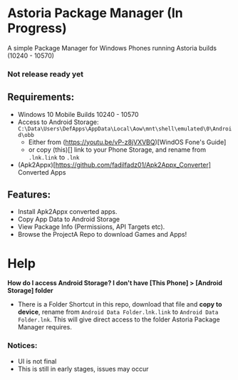 # Astoria Package Manager (In Progress)
A simple Package Manager for Windows Phones running Astoria builds (10240 - 10570) 



### Not release ready yet

## Requirements:

- Windows 10 Mobile Builds 10240 - 10570
- Access to Android Storage: `C:\Data\Users\DefApps\AppData\Local\Aow\mnt\shell\emulated\0\Android\obb`
  - Either from (https://youtu.be/vP-z8jVXVBQ)[WindOS Fone's Guide]
  - or copy (this)[] link to your Phone Storage, and rename from `.lnk.link` to `.lnk`
- (Apk2Appx)[https://github.com/fadilfadz01/Apk2Appx_Converter] Converted Apps



## Features:
- Install Apk2Appx converted apps.
- Copy App Data to Android Storage
- View Package Info (Permissions, API Targets etc).
- Browse the ProjectA Repo to download Games and Apps!



# Help

**How do I access Android Storage? I don't have [This Phone]  > [Android Storage] folder**

- There is a Folder Shortcut in this repo, download that file and **copy to device**, rename from `Android Data Folder.lnk.link` to `Android Data Folder.lnk`. This will give direct access to the folder Astoria Package Manager requires.



### Notices:
- UI is not final 
- This is still in early stages, issues may occur

